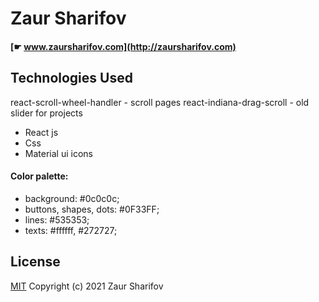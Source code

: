 # Zaur Sharifov

#### [☛ www.zaursharifov.com](http://zaursharifov.com)

## Technologies Used
react-scroll-wheel-handler - scroll pages
react-indiana-drag-scroll - old slider for projects

- React js
- Css
- Material ui icons

#### Color palette:

- background: #0c0c0c;
- buttons, shapes, dots: #0F33FF;
- lines: #535353;
- texts: #ffffff, #272727;

## License

[MIT](https://github.com/zeraphosa/www.zaursharifov.com/blob/main/LICENSE)
Copyright (c) 2021 Zaur Sharifov